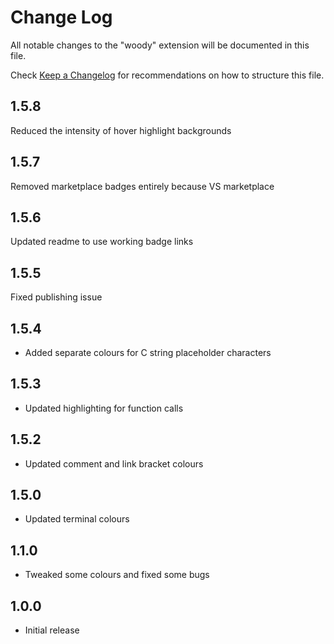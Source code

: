 # Change Log

All notable changes to the "woody" extension will be documented in this file.

Check [Keep a Changelog](http://keepachangelog.com/) for recommendations on how to structure this file.

## 1.5.8

Reduced the intensity of hover highlight backgrounds

## 1.5.7

Removed marketplace badges entirely because VS marketplace

## 1.5.6

Updated readme to use working badge links

## 1.5.5

Fixed publishing issue

## 1.5.4

-   Added separate colours for C string placeholder characters

## 1.5.3

-   Updated highlighting for function calls

## 1.5.2

-   Updated comment and link bracket colours

## 1.5.0

-   Updated terminal colours

## 1.1.0

-   Tweaked some colours and fixed some bugs

## 1.0.0

-   Initial release
